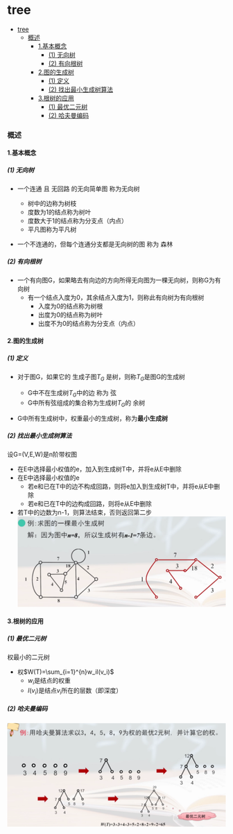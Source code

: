 # tree


<!-- @import "[TOC]" {cmd="toc" depthFrom=1 depthTo=6 orderedList=false} -->

<!-- code_chunk_output -->

- [tree](#tree)
    - [概述](#概述)
      - [1.基本概念](#1基本概念)
        - [(1) 无向树](#1-无向树)
        - [(2) 有向根树](#2-有向根树)
      - [2.图的生成树](#2图的生成树)
        - [(1) 定义](#1-定义)
        - [(2) 找出最小生成树算法](#2-找出最小生成树算法)
      - [3.根树的应用](#3根树的应用)
        - [(1) 最优二元树](#1-最优二元树)
        - [(2) 哈夫曼编码](#2-哈夫曼编码)

<!-- /code_chunk_output -->

### 概述

#### 1.基本概念

##### (1) 无向树
* 一个连通 且 无回路 的无向简单图 称为无向树
    * 树中的边称为树枝
    * 度数为1的结点称为树叶
    * 度数大于1的结点称为分支点（内点）
    * 平凡图称为平凡树

* 一个不连通的，但每个连通分支都是无向树的图 称为 森林

##### (2) 有向根树
* 一个有向图G，如果略去有向边的方向所得无向图为一棵无向树，则称G为有向树
    * 有一个结点入度为0，其余结点入度为1，则称此有向树为有向根树
        * 入度为0的结点称为树根
        * 出度为0的结点称为树叶
        * 出度不为0的结点称为分支点（内点）

#### 2.图的生成树

##### (1) 定义
* 对于图G，如果它的 生成子图$T_G$ 是树，则称$T_G$是图G的生成树
    * G中不在生成树$T_G$中的边 称为 弦
    * G中所有弦组成的集合称为生成树$T_G$的 余树 

* G中所有生成树中，权重最小的生成树，称为**最小生成树**

##### (2) 找出最小生成树算法

设G=(V,E,W)是n阶带权图
* 在E中选择最小权值的e，加入到生成树T中，并将e从E中删除
* 在E中选择最小权值的e
    * 若e和已在T中的边不构成回路，则将e加入到生成树T中，并将e从E中删除
    * 若e和已在T中的边构成回路，则将e从E中删除
* 若T中的边数为n-1，则算法结束，否则返回第二步
![](./imgs/application_20.png)

#### 3.根树的应用

##### (1) 最优二元树
权最小的二元树
* 权$W(T)=\sum_{i=1}^{n}w_il(v_i)$
    * $w_i$是结点的权重
    * $l(v_i)$是结点$v_i$所在的层数（即深度）

##### (2) 哈夫曼编码
![](./imgs/application_21.png)